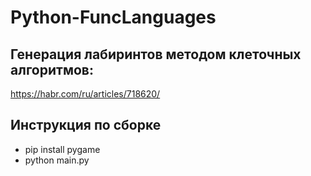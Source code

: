 ﻿# Python-FuncLanguages

## Генерация лабиринтов методом клеточных алгоритмов: 
https://habr.com/ru/articles/718620/

## Инструкция по сборке
- pip install pygame
- python main.py
